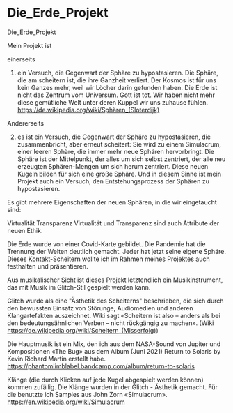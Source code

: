 # Die_Erde_Projekt

Die_Erde_Projekt

Mein Projekt ist

einerseits

1) ein Versuch, die Gegenwart der Sphäre zu hypostasieren. Die Sphäre, die am scheitern ist, die ihre Ganzheit verliert. Der Kosmos ist für uns kein Ganzes mehr, weil wir Löcher darin gefunden haben. Die Erde ist nicht das Zentrum vom Universum. Gott ist tot. Wir haben nicht mehr diese gemütliche Welt unter deren Kuppel wir uns zuhause fühlen. https://de.wikipedia.org/wiki/Sphären_(Sloterdijk)

Andererseits

2) es ist ein Versuch, die Gegenwart der Sphäre zu hypostasieren, die zusammenbricht, aber erneut scheitert: Sie wird zu einem Simulacrum, einer leeren Sphäre, die immer mehr neue Sphären hervorbringt. Die Sphäre ist der Mittelpunkt, der alles um sich selbst zentriert, der alle neu erzeugten Sphären-Mengen um sich herum zentriert.
Diese neuen Kugeln bilden für sich eine große Sphäre. Und in diesem Sinne ist mein Projekt auch ein Versuch, den Entstehungsprozess der Sphären zu hypostasieren.

Es gibt mehrere Eigenschaften der neuen Sphären, in die wir eingetaucht sind:

Virtualität Transparenz Virtualität und Transparenz sind auch Attribute der neuen Ethik.

Die Erde wurde von einer Covid-Karte gebildet. Die Pandemie hat die Trennung der Welten deutlich gemacht. Jeder hat jetzt seine eigene Sphäre. Dieses Kontakt-Scheitern wollte ich im Rahmen meines Projektes auch festhalten und präsentieren.

Aus musikalischer Sicht ist dieses Projekt letztendlich ein Musikinstrument, das mit Musik im Glitch-Stil gespielt werden kann.

Glitch wurde als eine "Ästhetik des Scheiterns" beschrieben, die sich durch den bewussten Einsatz von Störunge, Audiomedien und anderen Klangartefakten auszeichnet. Wiki sagt «Scheitern ist also – anders als bei den bedeutungsähnlichen Verben – nicht rückgängig zu machen». (Wiki https://de.wikipedia.org/wiki/Scheitern_(Misserfolg))

Die Hauptmusik ist ein Mix, den ich aus dem NASA-Sound von Jupiter und Kompositionen «The Bug» aus dem Album (Juni 2021) Return to Solaris by Kevin Richard Martin erstellt habe. https://phantomlimblabel.bandcamp.com/album/return-to-solaris

Klänge (die durch Klicken auf jede Kugel abgespielt werden können) kommen zufällig. Die Klänge wurden in der Glitch - Ästhetik gemacht. Für die benutzte ich Samples aus John Zorn «Simulacrum». https://en.wikipedia.org/wiki/Simulacrum
